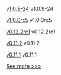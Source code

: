 
[v1.0.9-24](https://github.com/hyperledger-labs/fabric-operations-console/releases/tag/v1.0.9-24) v1.0.9-24

[v1.0.0rc5](https://github.com/hyperledger/aries-acapy-docs/releases/tag/v1.0.0rc5) v1.0.0rc5

[v0.12.2rc1](https://github.com/hyperledger/aries-acapy-docs/releases/tag/v0.12.2rc1) v0.12.2rc1

[v0.11.2](https://github.com/hyperledger/aries-acapy-docs/releases/tag/v0.11.2) v0.11.2

[v0.11.1](https://github.com/hyperledger/aries-acapy-docs/releases/tag/v0.11.1) v0.11.1


[See more >>>](https://start-here.hyperledger.org/releases)

